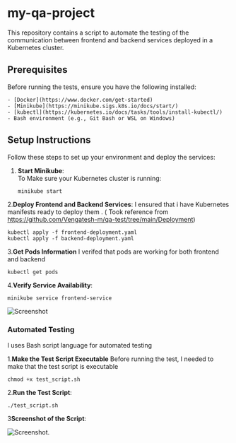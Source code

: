 # my-qa-project



This repository contains a script to automate the testing of the communication between frontend and backend services deployed in a Kubernetes cluster.

## Prerequisites

Before running the tests, ensure you have the following installed:
 ```
- [Docker](https://www.docker.com/get-started)
- [Minikube](https://minikube.sigs.k8s.io/docs/start/)
- [kubectl](https://kubernetes.io/docs/tasks/tools/install-kubectl/)
- Bash environment (e.g., Git Bash or WSL on Windows)
 ```

## Setup Instructions

Follow these steps to set up your environment and deploy the services:

1. **Start Minikube**:  
  To Make sure your Kubernetes cluster is running:
   ```bash
   minikube start
    ```
2.**Deploy Frontend and Backend Services**:
   I ensured that i have Kubernetes manifests ready to deploy them . ( Took reference from https://github.com/Vengatesh-m/qa-test/tree/main/Deployment)
   ```
  kubectl apply -f frontend-deployment.yaml
  kubectl apply -f backend-deployment.yaml
   ```
3.**Get Pods Information**
   I verifed that pods are working for both frontend and backend 
   ```
   kubectl get pods

   ```
4.**Verify Service Availability**:
   ```
   minikube service frontend-service

   ```

  ![Screenshot](Screenshot%202024-09-25%20223542.png)
### Automated Testing 
I uses Bash script language for automated testing

1.**Make the Test Script Executable**
  Before running the test, I needed to make that the test script is executable

  ```
  chmod +x test_script.sh
  ```
2.**Run the Test Script**:

  ```
  ./test_script.sh

  ```
3**Screenshot of the Script**:

 ![Screenshot](Screenshot%20(18).png).




   
